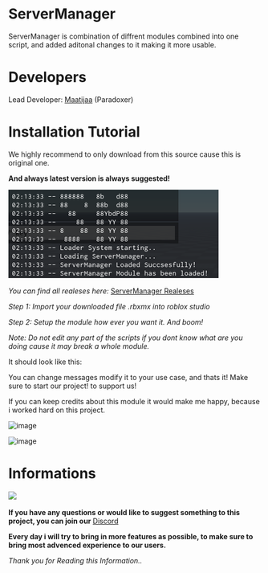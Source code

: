 # ServerManager

ServerManager is combination of diffrent modules combined into one script, and added aditonal changes to it making it more usable.

# Developers

 Lead Developer: [Maatijaa](https://github.com/Maatijaa/) (Paradoxer)

# Installation Tutorial

 We highly recommend to only download from this source cause this is original one.

**And always latest version is always suggested!**

![img.png](images/img.png)

*You can find all realeses here:* [ServerManager Realeses](https://github.com/Maatijaa/ServerManager/releases/)

*Step 1: Import your downloaded file .rbxmx into roblox studio*

*Step 2: Setup the module how ever you want it. And boom!*

*Note: Do not edit any part of the scripts if you dont know what are you doing cause it may break a whole module.*


It should look like this:

You can change messages modify it to your use case, and thats it! Make sure to start our project! to support us!

If you can keep credits about this module it would make me happy, because i worked hard on this project.

![image](https://github.com/user-attachments/assets/dcba956a-2d1c-49c1-bd48-280a1524ec67)

![image](https://github.com/user-attachments/assets/da7e4d65-3704-43ac-a27c-e1d714723326)

# Informations

![](https://img.shields.io/github/license/Maatijaa/ServerManager)

**If you have any questions or would like to suggest something to this project, you can join our** [Discord](https://discord.gg/Dn4RnDu2wS)

**Every day i will try to bring in more features as possible, to make sure to bring most advenced experience to our users.**

*Thank you for Reading this Information..*

